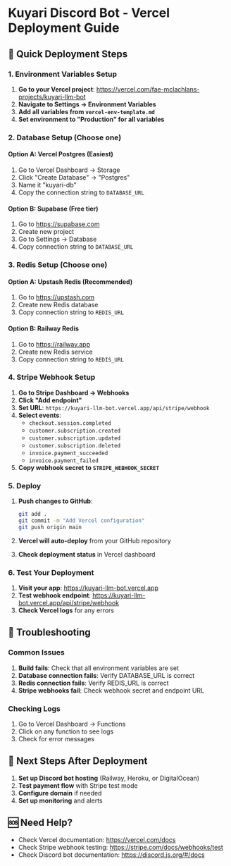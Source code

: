 # Kuyari Discord Bot - Vercel Deployment Guide

## 🚀 Quick Deployment Steps

### 1. Environment Variables Setup

1. **Go to your Vercel project**: https://vercel.com/fae-mclachlans-projects/kuyari-llm-bot
2. **Navigate to Settings → Environment Variables**
3. **Add all variables from `vercel-env-template.md`**
4. **Set environment to "Production" for all variables**

### 2. Database Setup (Choose one)

#### Option A: Vercel Postgres (Easiest)
1. Go to Vercel Dashboard → Storage
2. Click "Create Database" → "Postgres"
3. Name it "kuyari-db"
4. Copy the connection string to `DATABASE_URL`

#### Option B: Supabase (Free tier)
1. Go to https://supabase.com
2. Create new project
3. Go to Settings → Database
4. Copy connection string to `DATABASE_URL`

### 3. Redis Setup (Choose one)

#### Option A: Upstash Redis (Recommended)
1. Go to https://upstash.com
2. Create new Redis database
3. Copy connection string to `REDIS_URL`

#### Option B: Railway Redis
1. Go to https://railway.app
2. Create new Redis service
3. Copy connection string to `REDIS_URL`

### 4. Stripe Webhook Setup

1. **Go to Stripe Dashboard → Webhooks**
2. **Click "Add endpoint"**
3. **Set URL**: `https://kuyari-llm-bot.vercel.app/api/stripe/webhook`
4. **Select events**:
   - `checkout.session.completed`
   - `customer.subscription.created`
   - `customer.subscription.updated`
   - `customer.subscription.deleted`
   - `invoice.payment_succeeded`
   - `invoice.payment_failed`
5. **Copy webhook secret to `STRIPE_WEBHOOK_SECRET`**

### 5. Deploy

1. **Push changes to GitHub**:
   ```bash
   git add .
   git commit -m "Add Vercel configuration"
   git push origin main
   ```

2. **Vercel will auto-deploy** from your GitHub repository

3. **Check deployment status** in Vercel dashboard

### 6. Test Your Deployment

1. **Visit your app**: https://kuyari-llm-bot.vercel.app
2. **Test webhook endpoint**: https://kuyari-llm-bot.vercel.app/api/stripe/webhook
3. **Check Vercel logs** for any errors

## 🔧 Troubleshooting

### Common Issues

1. **Build fails**: Check that all environment variables are set
2. **Database connection fails**: Verify DATABASE_URL is correct
3. **Redis connection fails**: Verify REDIS_URL is correct
4. **Stripe webhooks fail**: Check webhook secret and endpoint URL

### Checking Logs

1. Go to Vercel Dashboard → Functions
2. Click on any function to see logs
3. Check for error messages

## 📝 Next Steps After Deployment

1. **Set up Discord bot hosting** (Railway, Heroku, or DigitalOcean)
2. **Test payment flow** with Stripe test mode
3. **Configure domain** if needed
4. **Set up monitoring** and alerts

## 🆘 Need Help?

- Check Vercel documentation: https://vercel.com/docs
- Check Stripe webhook testing: https://stripe.com/docs/webhooks/test
- Check Discord bot documentation: https://discord.js.org/#/docs
